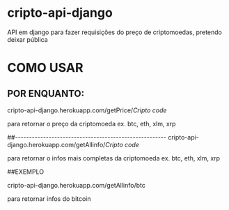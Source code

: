 # cripto-api-django

API em django para fazer requisições do preço de criptomoedas, pretendo deixar pública

# COMO USAR

## POR ENQUANTO:

cripto-api-django.herokuapp.com/getPrice/*Cripto code*
  
para retornar o preço da criptomoeda ex. btc, eth, xlm, xrp
  
##------------------------------------------------------
cripto-api-django.herokuapp.com/getAllinfo/*Cripto code*
  
para retornar o infos mais completas da criptomoeda ex. btc, eth, xlm, xrp

##EXEMPLO

cripto-api-django.herokuapp.com/getAllinfo/btc

para retornar infos do bitcoin

